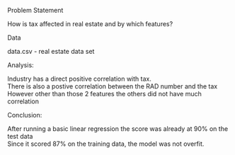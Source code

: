 Problem Statement

How is tax affected in real estate and by which features?

Data

data.csv - real estate data set

Analysis:

Industry has a direct positive correlation with tax. <br>
There is also a postive correlation between the RAD number and the tax <br>
However other than those 2 features the others did not have much correlation <br>


Conclusion:

After running a basic linear regression the score was already at 90% on the test data<br>
Since it scored 87% on the training data, the model was not overfit.